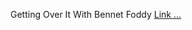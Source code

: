 Getting Over It With Bennet Foddy
[Link ...](https://www.mediafire.com/file/5f0vbo44m4uyele/Getting_Over_It_With_Bennet_Foddy.zip/file)
